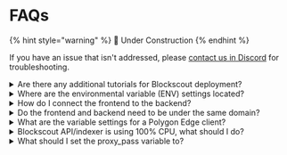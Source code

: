 # FAQs

{% hint style="warning" %}
🚧 Under Construction
{% endhint %}

If you have an issue that isn't addressed, please [contact us in Discord](https://discord.gg/blockscout) for troubleshooting.



<details>

<summary>Are there any additional tutorials for Blockscout deployment?</summary>

We are currently working on more tutorials from the team. There are some user and community generated videos available here:\
\
[https://drive.google.com/drive/folders/1dH-ZxV1ShQ-cb7gObTXs3MtwSqVNJOqW ](https://drive.google.com/drive/folders/1dH-ZxV1ShQ-cb7gObTXs3MtwSqVNJOqW)

</details>

<details>

<summary>Where are the environmental variable (ENV) settings located?</summary>

* Frontend envs: [https://github.com/blockscout/frontend/blob/main/docs/ENVS.md](https://github.com/blockscout/frontend/blob/main/docs/ENVS.md)
* Backend envs: [https://github.com/blockscout/blockscout/blob/master/docker-compose/envs/common-blockscout.env](https://github.com/blockscout/blockscout/blob/master/docker-compose/envs/common-blockscout.env)

</details>

<details>

<summary>How do I connect the frontend to the backend?</summary>

This is done through the[ proxy setup](proxy-setup.md). Ensure you've added the `API_V2_ENABLED='true'` in your blockscout instance.

</details>

<details>

<summary>Do the frontend and backend need to be under the same domain?</summary>

Yes. Be sure to proxy all /api, /socket requests to the backend application and all other requests to the frontend. More info on the [proxy setup](proxy-setup.md) page.

</details>

<details>

<summary>What are the variable settings for a Polygon Edge client?</summary>

Be sure to set the following envs when setting up a Polygon Edge instance:

* `ETHEREUM_JSONRPC_VARIANT=geth`
* `INDEXER_INTERNAL_TRANSACTIONS_TRACER_TYPE=polygon_edge`

</details>

<details>

<summary>Blockscout API/indexer is using 100% CPU, what should I do?</summary>

You should allocate more computing resources/cores to the instance.

</details>

<details>

<summary>What should I set the proxy_pass variable to?</summary>

Typically you should set to [http://youripaddress:your\_port\_number](http://youripaddress:8153/;). Blockscout may not work if you set to [http://0.0.0.0:](http://0.0.0.0:8153/;)your\_port\_number

</details>
